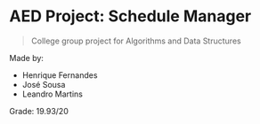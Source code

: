 # AED Project: Schedule Manager
> College group project for Algorithms and Data Structures

Made by:
- Henrique Fernandes
- José Sousa
- Leandro Martins

Grade: 19.93/20
